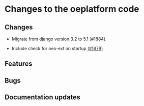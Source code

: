 # Changes to the oeplatform code

## Changes

- Migrate from django version 3.2 to 5.1 [(#1884)](https://github.com/OpenEnergyPlatform/oeplatform/pull/1884).

- Include check for oeo-ext on startup [(#1879)](https://github.com/OpenEnergyPlatform/oeplatform/pull/1879)


## Features

## Bugs

## Documentation updates
